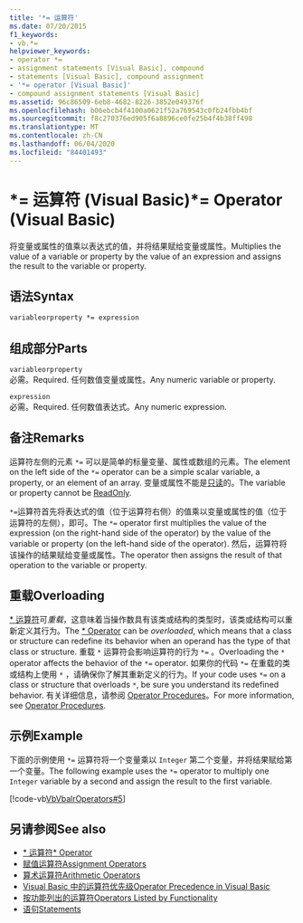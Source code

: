 ```yaml
---
title: '*= 运算符'
ms.date: 07/20/2015
f1_keywords:
- vb.*=
helpviewer_keywords:
- operator *=
- assignment statements [Visual Basic], compound
- statements [Visual Basic], compound assignment
- '*= operator [Visual Basic]'
- compound assignment statements [Visual Basic]
ms.assetid: 96c86509-6eb8-4682-8226-3852e049376f
ms.openlocfilehash: b06ebcb4f4100a0621f52a769543c0fb24fbb4bf
ms.sourcegitcommit: f8c270376ed905f6a8896ce0fe25b4f4b38ff498
ms.translationtype: MT
ms.contentlocale: zh-CN
ms.lasthandoff: 06/04/2020
ms.locfileid: "84401493"
---
```

# <a name="-operator-visual-basic"></a><span data-ttu-id="b094a-102">\*= 运算符 (Visual Basic)</span><span class="sxs-lookup"><span data-stu-id="b094a-102">\*= Operator (Visual Basic)</span></span>
<span data-ttu-id="b094a-103">将变量或属性的值乘以表达式的值，并将结果赋给变量或属性。</span><span class="sxs-lookup"><span data-stu-id="b094a-103">Multiplies the value of a variable or property by the value of an expression and assigns the result to the variable or property.</span></span>  
  
## <a name="syntax"></a><span data-ttu-id="b094a-104">语法</span><span class="sxs-lookup"><span data-stu-id="b094a-104">Syntax</span></span>  
  
```vb  
variableorproperty *= expression  
```  
  
## <a name="parts"></a><span data-ttu-id="b094a-105">组成部分</span><span class="sxs-lookup"><span data-stu-id="b094a-105">Parts</span></span>  
 `variableorproperty`  
 <span data-ttu-id="b094a-106">必需。</span><span class="sxs-lookup"><span data-stu-id="b094a-106">Required.</span></span> <span data-ttu-id="b094a-107">任何数值变量或属性。</span><span class="sxs-lookup"><span data-stu-id="b094a-107">Any numeric variable or property.</span></span>  
  
 `expression`  
 <span data-ttu-id="b094a-108">必需。</span><span class="sxs-lookup"><span data-stu-id="b094a-108">Required.</span></span> <span data-ttu-id="b094a-109">任何数值表达式。</span><span class="sxs-lookup"><span data-stu-id="b094a-109">Any numeric expression.</span></span>  
  
## <a name="remarks"></a><span data-ttu-id="b094a-110">备注</span><span class="sxs-lookup"><span data-stu-id="b094a-110">Remarks</span></span>  
 <span data-ttu-id="b094a-111">运算符左侧的元素 `*=` 可以是简单的标量变量、属性或数组的元素。</span><span class="sxs-lookup"><span data-stu-id="b094a-111">The element on the left side of the `*=` operator can be a simple scalar variable, a property, or an element of an array.</span></span> <span data-ttu-id="b094a-112">变量或属性不能是[只读](../modifiers/readonly.md)的。</span><span class="sxs-lookup"><span data-stu-id="b094a-112">The variable or property cannot be [ReadOnly](../modifiers/readonly.md).</span></span>  
  
 <span data-ttu-id="b094a-113">`*=`运算符首先将表达式的值（位于运算符右侧）的值乘以变量或属性的值（位于运算符的左侧），即可。</span><span class="sxs-lookup"><span data-stu-id="b094a-113">The `*=` operator first multiplies the value of the expression (on the right-hand side of the operator) by the value of the variable or property (on the left-hand side of the operator).</span></span> <span data-ttu-id="b094a-114">然后，运算符将该操作的结果赋给变量或属性。</span><span class="sxs-lookup"><span data-stu-id="b094a-114">The operator then assigns the result of that operation to the variable or property.</span></span>  
  
## <a name="overloading"></a><span data-ttu-id="b094a-115">重载</span><span class="sxs-lookup"><span data-stu-id="b094a-115">Overloading</span></span>  
 <span data-ttu-id="b094a-116">[\* 运算符](multiplication-operator.md)可*重载*，这意味着当操作数具有该类或结构的类型时，该类或结构可以重新定义其行为。</span><span class="sxs-lookup"><span data-stu-id="b094a-116">The [\* Operator](multiplication-operator.md) can be *overloaded*, which means that a class or structure can redefine its behavior when an operand has the type of that class or structure.</span></span> <span data-ttu-id="b094a-117">重载 `*` 运算符会影响运算符的行为 `*=` 。</span><span class="sxs-lookup"><span data-stu-id="b094a-117">Overloading the `*` operator affects the behavior of the `*=` operator.</span></span> <span data-ttu-id="b094a-118">如果你的代码 `*=` 在重载的类或结构上使用 `*` ，请确保你了解其重新定义的行为。</span><span class="sxs-lookup"><span data-stu-id="b094a-118">If your code uses `*=` on a class or structure that overloads `*`, be sure you understand its redefined behavior.</span></span> <span data-ttu-id="b094a-119">有关详细信息，请参阅 [Operator Procedures](../../programming-guide/language-features/procedures/operator-procedures.md)。</span><span class="sxs-lookup"><span data-stu-id="b094a-119">For more information, see [Operator Procedures](../../programming-guide/language-features/procedures/operator-procedures.md).</span></span>  
  
## <a name="example"></a><span data-ttu-id="b094a-120">示例</span><span class="sxs-lookup"><span data-stu-id="b094a-120">Example</span></span>  
 <span data-ttu-id="b094a-121">下面的示例使用 `*=` 运算符将一个变量乘以 `Integer` 第二个变量，并将结果赋给第一个变量。</span><span class="sxs-lookup"><span data-stu-id="b094a-121">The following example uses the `*=` operator to multiply one `Integer` variable by a second and assign the result to the first variable.</span></span>  
  
 [!code-vb[VbVbalrOperators#5](~/samples/snippets/visualbasic/VS_Snippets_VBCSharp/VbVbalrOperators/VB/Class1.vb#5)]  
  
## <a name="see-also"></a><span data-ttu-id="b094a-122">另请参阅</span><span class="sxs-lookup"><span data-stu-id="b094a-122">See also</span></span>

- [<span data-ttu-id="b094a-123">\* 运算符</span><span class="sxs-lookup"><span data-stu-id="b094a-123">\* Operator</span></span>](multiplication-operator.md)
- [<span data-ttu-id="b094a-124">赋值运算符</span><span class="sxs-lookup"><span data-stu-id="b094a-124">Assignment Operators</span></span>](assignment-operators.md)
- [<span data-ttu-id="b094a-125">算术运算符</span><span class="sxs-lookup"><span data-stu-id="b094a-125">Arithmetic Operators</span></span>](arithmetic-operators.md)
- [<span data-ttu-id="b094a-126">Visual Basic 中的运算符优先级</span><span class="sxs-lookup"><span data-stu-id="b094a-126">Operator Precedence in Visual Basic</span></span>](operator-precedence.md)
- [<span data-ttu-id="b094a-127">按功能列出的运算符</span><span class="sxs-lookup"><span data-stu-id="b094a-127">Operators Listed by Functionality</span></span>](operators-listed-by-functionality.md)
- [<span data-ttu-id="b094a-128">语句</span><span class="sxs-lookup"><span data-stu-id="b094a-128">Statements</span></span>](../../programming-guide/language-features/statements.md)
